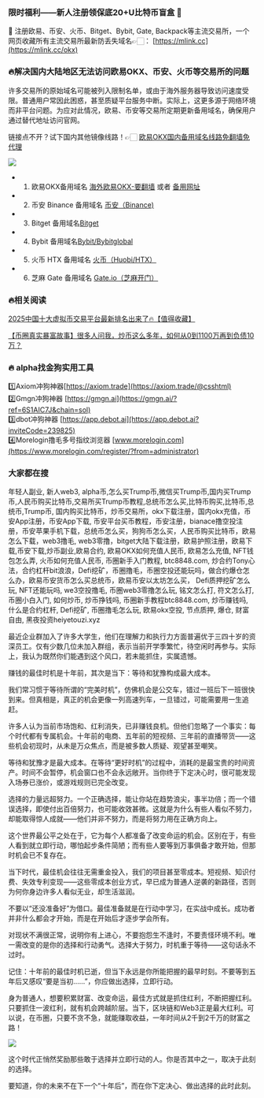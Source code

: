 ### 限时福利——新人注册领保底20+U比特币盲盒 🎁  
🎁 注册欧易、币安、火币、Bitget、Bybit, Gate, Backpack等主流交易所，一个网页收藏所有主流交易所最新防丢失域名👉🏻： [https://mlink.cc](https://mlink.cc/okx)  

### 🔥解决国内大陆地区无法访问欧易OKX、币安、火币等交易所的问题  
许多交易所的原始域名可能被列入限制名单，或由于海外服务器导致访问速度受限。普通用户常因此困惑，甚至质疑平台服务中断。实际上，这更多源于网络环境而非平台问题。为应对此情况，欧易、币安等交易所定期更新备用域名，确保用户通过替代地址访问官网。  

链接点不开？试下国内其他镜像线路！👉🏻 [欧易OKX国内备用域名线路免翻墙免代理](https://vlink.cc/okxcn)  

[![](https://307e939.webp.li/20250812124552161.png)](https://vlink.cc/okxcn)  

- 1. 欧易OKX备用域名 [海外欧易OKX-要翻墙](https://www.okx.com/join/74873351) 或者 [备用网址](https://www.oucnyi.net/zh-hans/join/74873351)  
- 2. 币安 Binance 备用域名 [币安（Binance)](https://accounts.binance.com/zh-CN/register?ref=36457687)  
- 3. Bitget 备用域名[Bitget](https://www.bitget.com/zh-CN/referral/register?from=referral&clacCode=VRNEYUTR)  
- 4. Bybit 备用域名[Bybit/Bybitglobal](https://www.bybitglobal.com/zh-MY/invite/?ref=VMKORMM)  
- 5. 火币 HTX 备用域名 [火币（Huobi/HTX）](https://www.htx.com/invite/zh-cn/1f?invite_code=whf45223)  
- 6. 芝麻 Gate 备用域名 [Gate.io（芝麻开门）](https://www.gate.io/zh/signup?ref_type=103&ref=A1ERAQ)  

### 🔥相关阅读  
[2025中国十大虚拟币交易平台最新排名出来了🔥【值得收藏】](https://btc8848.com/top-10-exchanges/)  

[【币圈真实暴富故事】很多人问我，炒币这么多年，如何从0到1100万再到负债10万？](https://heiyetouzi.xyz/biquanstory001/)  

### 🔥 alpha找金狗实用工具  
1️⃣Axiom冲狗神器[https://axiom.trade](https://axiom.trade/@csshtml)    
2️⃣Gmgn冲狗神器 [https://gmgn.ai](https://gmgn.ai/?ref=6S1AIC7J&chain=sol)    
3️⃣dbot冲狗神器 [https://app.debot.ai](https://app.debot.ai?inviteCode=239825)    
4️⃣Morelogin撸毛多号指纹浏览器 [www.morelogin.com](https://www.morelogin.com/register/?from=administrator)    

### 大家都在搜  
年轻人副业, 新人web3, alpha币,怎么买Trump币,微信买Trump币,国内买Trump币,人民币购买比特币,交易所买Trump币教程,总统币怎么买,比特币购买,比特币,总统币,Trump币, 国内购买比特币，炒币交易所，okx下载注册，国内okx充值，币安App注册，币安App下载, 币安平台买币教程，币安注册，bianace撸空投注册，币安苹果手机下载，总统币怎么买，狗狗币怎么买，人民币购买比特币，欧易 怎么下载，web3撸毛, web3零撸，bitget大陆下载注册，欧易护照注册，欧易下载,币安下载,炒币副业,欧易合约, 欧易OKX如何充值人民币, 欧易怎么充值, NFT钱包怎么弄, 火币如何充值人民币, 币圈新手入门教程, btc8848.com, 炒合约Tony心法，合约杠杆bit浪浪，Defi挖矿，币圈撸毛，币圈空投还能玩吗，做合约爆仓怎么办，欧易币安货币怎么买总统币，欧易币安以太坊怎么买， Defi质押挖矿怎么玩, NFT还能玩吗, we3空投撸毛, 币圈web3零撸怎么玩, 铭文怎么打, 符文怎么打, 币圈小白入门, 如何炒币, 炒币挣钱吗, 币圈新手教程btc8848.com, 炒币赚钱吗, 什么是合约杠杆, Defi挖矿, 币圈撸毛怎么玩, 欧易okx空投, 节点质押, 爆仓, 财富自由, 黑夜投资heiyetouzi.xyz  

最近企业群加入了许多大学生，他们在理解力和执行力方面普遍优于三四十岁的资深员工。仅有少数几位未加入群组，表示当前开学季繁忙，待空闲时再参与。实际上，我认为既然你们能遇到这个风口，若未能抓住，实属遗憾。  

赚钱的最佳时机是十年前，其次是当下：等待和犹豫构成最大成本。  

我们常习惯于等待所谓的“完美时机”，仿佛机会是公交车，错过一班后下一班很快到来。但真相是，真正的机会更像一列高速列车，一旦错过，可能需要用一生追赶。  

许多人认为当前市场饱和、红利消失，已非赚钱良机。但他们忽略了一个事实：每个时代都有专属机会。十年前的电商、五年前的短视频、三年前的直播带货——这些机会初现时，从未是万众焦点，而是被多数人质疑、观望甚至嘲笑。  

等待和犹豫才是最大成本。在等待“更好时机”的过程中，消耗的是最宝贵的时间资产。时间不会暂停，机会窗口也不会永远敞开。当你终于下定决心时，很可能发现入场券已涨价，或游戏规则已完全改变。  

选择的力量远超努力。一个正确选择，能让你站在趋势浪尖，事半功倍；而一个错误选择，即使付出百倍努力，也可能收效甚微。这就是为什么有些人看似不努力，却能取得惊人成就——他们并非不努力，而是将努力用在正确方向上。  

这个世界最公平之处在于，它为每个人都准备了改变命运的机会。区别在于，有些人看到就立即行动，哪怕起步条件简陋；而有些人要等到万事俱备才敢开始，但那时机会已不复存在。  

当下时代，最佳机会往往无需重金投入，我们的项目甚至零成本。短视频、知识付费、失效专利变现——这些零成本创业方式，早已成为普通人逆袭的新路径，否则为何你身边许多人看似无业，却生活滋润。  

不要以“还没准备好”为借口。最佳准备就是在行动中学习，在实战中成长。成功者并非什么都会才开始，而是在开始后才逐步学会所有。  

对现状不满很正常，说明你有上进心，不要抱怨生不逢时，不要责怪环境不利。唯一需改变的是你的选择和行动勇气。选择大于努力，时机重于等待——这句话永不过时。  

记住：十年前的最佳时机已逝，但当下永远是你所能把握的最早时刻。不要等到五年后又感叹“要是当初……”，你应做出选择，立即行动。  

身为普通人，想要积累财富、改变命运，最佳方式就是抓住红利，不断把握红利。只要抓住一波红利，就有机会跨越阶层。当下，区块链和Web3正是最大红利。可以说，在币圈，只要不贪不急，就能赚取收益，一年时间从2千到2千万的财富之路！  

[![](https://307e939.webp.li/og.png)](https://btc8848.com/top-10-exchanges)  

这个时代正悄然奖励那些敢于选择并立即行动的人。你是否其中之一，取决于此刻的选择。  

要知道，你的未来不在下一个“十年后”，而在你下定决心、做出选择的此时此刻。